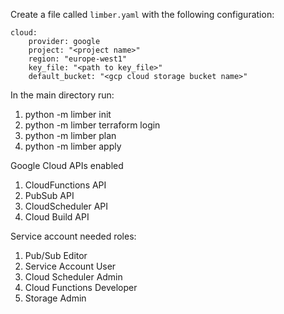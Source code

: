 Create a file called `limber.yaml` with the following configuration:

```
cloud:
    provider: google
    project: "<project name>"
    region: "europe-west1"
    key_file: "<path to key_file>"
    default_bucket: "<gcp cloud storage bucket name>"
```
    
In the main directory run:
1. python -m limber init
2. python -m limber terraform login
3. python -m limber plan
4. python -m limber apply

Google Cloud APIs enabled
1. CloudFunctions API
2. PubSub API
3. CloudScheduler API
4. Cloud Build API

Service account needed roles:
1. Pub/Sub Editor
2. Service Account User
3. Cloud Scheduler Admin
4. Cloud Functions Developer
5. Storage Admin
